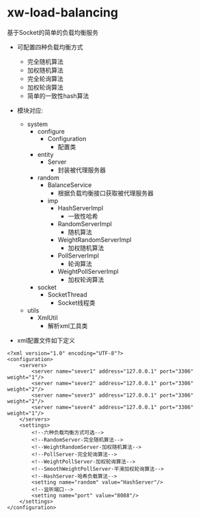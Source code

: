 # xw-load-balancing

基于Socket的简单的负载均衡服务

- 可配置四种负载均衡方式
    - 完全随机算法
    - 加权随机算法
    - 完全轮询算法
    - 加权轮询算法
    - 简单的一致性hash算法
- 模块对应:
    - system
        - configure
            - Configuration
                - 配置类
        - entity
            - Server
                - 封装被代理服务器
        - random
            - BalanceService
                - 根据负载均衡接口获取被代理服务器
            - imp
                - HashServerImpl
                    - 一致性哈希
                - RandomServerImpl
                    - 随机算法
                - WeightRandomServerImpl
                    - 加权随机算法
                - PollServerImpl
                    - 轮询算法
                - WeightPollServerImpl
                    - 加权轮询算法
        - socket
            - SocketThread
                - Socket线程类
    - utils
        - XmlUtil
            - 解析xml工具类
            

- xml配置文件如下定义
```
<?xml version="1.0" encoding="UTF-8"?>
<configuration>
    <servers>
        <server name="sever1" address="127.0.0.1" port="3306" weight="1"/>
        <server name="sever2" address="127.0.0.1" port="3306" weight="2"/>
        <server name="sever3" address="127.0.0.1" port="3306" weight="2"/>
        <server name="sever4" address="127.0.0.1" port="3306" weight="1"/>
    </servers>
    <settings>
        <!--六种负载均衡方式可选-->
        <!--RandomServer-完全随机算法-->
        <!--WeightRandomServer-加权随机算法-->
        <!--PollServer-完全轮询算法-->
        <!--WeightPollServer-加权轮询算法-->
        <!--SmoothWeightPollServer-平滑加权轮询算法-->
        <!--HashServer-哈希负载算法-->
        <setting name="random" value="HashServer"/>
        <!--监听端口-->
        <setting name="port" value="8088"/>
    </settings>
</configuration>
```
